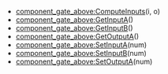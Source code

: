 - [component_gate_above:ComputeInputs](nil)(i, o)
- [component_gate_above:GetInputA](nil)()
- [component_gate_above:GetInputB](nil)()
- [component_gate_above:GetOutputA](nil)()
- [component_gate_above:SetInputA](nil)(num)
- [component_gate_above:SetInputB](nil)(num)
- [component_gate_above:SetOutputA](nil)(num)